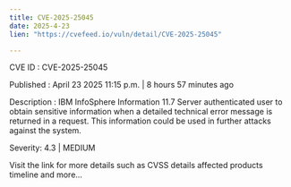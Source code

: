 ```yaml
---
title: CVE-2025-25045
date: 2025-4-23
lien: "https://cvefeed.io/vuln/detail/CVE-2025-25045"

---
```


CVE ID : CVE-2025-25045

Published :  April 23
2025
11:15 p.m. | 8 hours
57 minutes ago

Description : IBM InfoSphere Information 11.7 Server authenticated user to obtain sensitive information when a detailed technical error message is returned in a request.  This information could be used in further attacks against the system.

Severity: 4.3 | MEDIUM

Visit the link for more details
such as CVSS details
affected products
timeline
and more...
